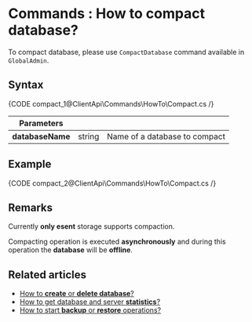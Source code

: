 # Commands : How to compact database?

To compact database, please use `CompactDatabase` command available in `GlobalAdmin`.

## Syntax

{CODE compact_1@ClientApi\Commands\HowTo\Compact.cs /}

| Parameters | | |
| ------------- | ------------- | ----- |
| **databaseName** | string | Name of a database to compact |

## Example

{CODE compact_2@ClientApi\Commands\HowTo\Compact.cs /}

## Remarks

Currently **only esent** storage supports compaction.

Compacting operation is executed **asynchronously** and during this operation the **database** will be **offline**.

## Related articles

- [How to **create** or **delete database**?](../../../client-api/commands/how-to/create-delete-database)     
- [How to get database and server **statistics**?](../../../client-api/commands/how-to/get-database-and-server-statistics)   
- [How to start **backup** or **restore** operations?](../../../client-api/commands/how-to/start-backup-restore-operations)   

